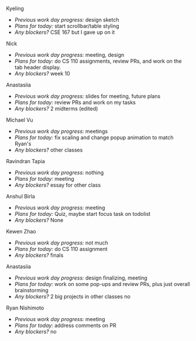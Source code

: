 Kyeling  
+ *Previous work day progress:* design sketch
+ *Plans for today:* start scrollbar/table styling
+ *Any blockers?* CSE 167 but I gave up on it

Nick  
+ *Previous work day progress:* meeting, design
+ *Plans for today:* do CS 110 assignments, review PRs, and work on the tab header display.
+ *Any blockers?* week 10

Anastasiia  
+ *Previous work day progress:*
slides for meeting, future plans
+ *Plans for today:*
review PRs and work on my tasks
+ *Any blockers?*
2 midterms (edited) 

Michael Vu  
+ *Previous work day progress:* meetings
+ *Plans for today:* fix scaling and change popup animation to match Ryan's
+ *Any blockers?* other classes
  
Ravindran Tapia  
+ *Previous work day progress:* nothing
+ *Plans for today:* meeting
+ *Any blockers?* essay for other class

Anshul Birla
+ *Previous work day progress:* meeting
+ *Plans for today:* Quiz, maybe start focus task on todolist
+ *Any blockers?* None

Kewen Zhao
+ *Previous work day progress:*
not much
+ *Plans for today:*
do CS 110 assignment
+ *Any blockers?* finals
  
Anastasiia
+ *Previous work day progress:*
design finalizing, meeting
+ *Plans for today:*
work on some pop-ups and review PRs, plus just overall brainstorming
+ *Any blockers?*
2 big projects in other classes
no

Ryan Nishimoto  
+ *Previous work day progress:*
meeting
+ *Plans for today:*
address comments on PR
+ *Any blockers?* no